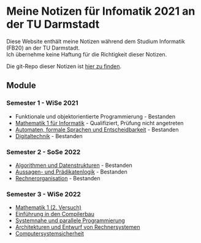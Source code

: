# Meine Notizen für Infomatik 2021 an der TU Darmstadt
Diese Website enthält meine Notizen während dem Studium Informatik (FB20) an der TU Darmstadt.  
Ich übernehme keine Haftung für die Richtigkeit dieser Notizen.

Die git-Repo dieser Notizen ist [hier zu finden](https://git.angm.xyz/ellie/fb20-notes).


## Module
### Semester 1 - WiSe 2021
- Funktionale und objektorientierte Programmierung - Bestanden
- [Mathematik 1 für Informatik](./Mathematik%201/WiSe%202021/1.%20Grundbegriffe/1.1_aussagen.md) - Qualifiziert, Prüfung nicht angetreten
- [Automaten, formale Sprachen und Entscheidbarkeit](./Automaten%2C%20formale%20Sprachen%20und%20Entscheidbarkeit/1_22.10.2021.md) - Bestanden
- [Digitaltechnik](./Digitaltechnik/1_20.10.2021.md) - Bestanden

### Semester 2 - SoSe 2022
- [Algorithmen und Datenstrukturen](./Algorithmen%20und%20Datenstrukturen/0_asymptotic_complexity.md) - Bestanden
- [Aussagen- und Prädikatenlogik](./Aussagen-%20und%20Prädikatenlogik/1_11.04.2022.md) - Bestanden
- [Rechnerorganisation](./Rechnerorganisation/1_11.04.2022.md) - Bestanden

### Semester 3 - WiSe 2022
- [Mathematik 1 (2. Versuch)](./Mathematik%201/WiSe%202022/1.%20Grundbegriffe/1.1_aussagen.md) 
- [Einführung in den Compilerbau](./Einf%C3%BChrung%20in%20den%20Compilerbau/1_18.10.2022.md)
- [Systemnahe und parallele Programmierung](./Systemnahe%20und%20parallele%20Programmierung/1_18.10.2022.md)
- [Architekturen und Entwurf von Rechnersystemen](./Architekturen%20und%20Entwurf%20von%20Rechnersystemen/1_19.10.2022.md)
- [Computersystemsicherheit](./Computersystemsicherheit/1_21.10.2022.md)
